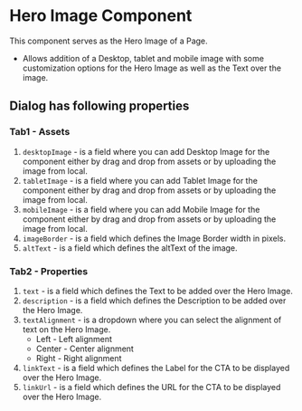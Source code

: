 Hero Image Component
=========
This component serves as the Hero Image of a Page.

* Allows addition of a Desktop, tablet and mobile image with some customization options for the Hero Image as well as the Text over the image.

## Dialog has following properties

### Tab1 -  Assets
1. `desktopImage` - is a field where you can add Desktop Image for the component either by drag and drop from assets or by uploading the image from local.
2. `tabletImage` - is a field where you can add Tablet Image for the component either by drag and drop from assets or by uploading the image from local.
3. `mobileImage` - is a field where you can add Mobile Image for the component either by drag and drop from assets or by uploading the image from local.
4. `imageBorder` - is a field which defines the Image Border width in pixels.
5. `altText` - is a field which defines the altText of the image.

### Tab2 -  Properties
1. `text` - is a field which defines the Text to be added over the Hero Image.
2. `description` - is a field which defines the Description to be added over the Hero Image.
3. `textAlignment` - is a dropdown where you can select the alignment of text on the Hero Image.
    * Left - Left alignment
    * Center - Center alignment
    * Right - Right alignment
4. `linkText` - is a field which defines the Label for the CTA to be displayed over the Hero Image.
5. `linkUrl` - is a field which defines the URL for the CTA to be displayed over the Hero Image.